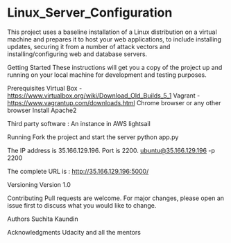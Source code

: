 # Linux_Server_Configuration
This project uses a baseline installation of a Linux distribution on a virtual machine and prepares  it to host your web applications, to include installing updates, securing it from a number of attack vectors and installing/configuring web and database servers.


Getting Started
These instructions will get you a copy of the project up and running on your local machine for development and testing purposes.

Prerequisites
Virtual Box - https://www.virtualbox.org/wiki/Download_Old_Builds_5_1
Vagrant - https://www.vagrantup.com/downloads.html
Chrome browser or any other browser 
Install Apache2

Third party software :
An instance in AWS lightsail 

Running
Fork the project and start the server 
python app.py 


The IP address is 35.166.129.196. Port is 2200. 
ubuntu@35.166.129.196 -p 2200

The complete URL is :
http://35.166.129.196:5000/

Versioning
Version 1.0

Contributing
Pull requests are welcome. For major changes, please open an issue first to discuss what you would like to change.

Authors
Suchita Kaundin

Acknowledgments
Udacity and all the mentors


